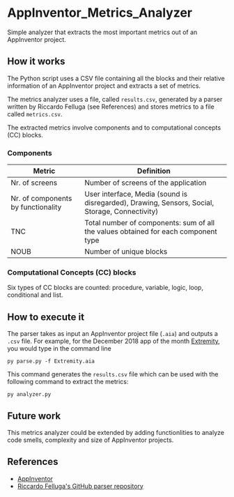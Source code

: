 # AppInventor_Metrics_Analyzer
Simple analyzer that extracts the most important metrics out of an AppInventor project.


## How it works

The Python script uses a CSV file containing all the blocks and their relative information of an AppInventor project and extracts a set of metrics. 

The metrics analyzer uses a file, called `results.csv`, generated by a parser written by Riccardo Felluga (see References) and stores metrics to a file called `metrics.csv`. 

The extracted metrics involve components and to computational concepts (CC) blocks.

### Components 
 | Metric | Definition |
 | --- | --- |
 | Nr. of screens | Number of screens of the application |
 | Nr. of components by functionality | User interface, Media (sound is disregarded), Drawing, Sensors, Social, Storage, Connectivity) |
 | TNC | Total number of components: sum of all the values obtained for each component type  |
 | NOUB | Number of unique blocks |

### Computational Concepts (CC) blocks 
Six types of CC blocks are counted: procedure, variable, logic, loop, conditional and list.


## How to execute it 

The parser takes as input an AppInventor project file (`.aia`) and outputs a `.csv` file. 
For example, for the December 2018 app of the month [Extremity](http://ai2.appinventor.mit.edu/?galleryId=5606663420772352), you would type in the command line 
 
```
py parse.py -f Extremity.aia 
```

This command generates the `results.csv` file which can be used with the following command to extract the metrics: 

```
py analyzer.py 
```


## Future work 
This metrics analyzer could be extended by adding functionlities to analyze code smells, complexity and size of AppInventor projects. 


## References 
* [AppInventor](http://appinventor.mit.edu/explore/)
* [Riccardo Felluga's GitHub parser repository](https://github.com/riccardofelluga/AppInventor_Parser)
